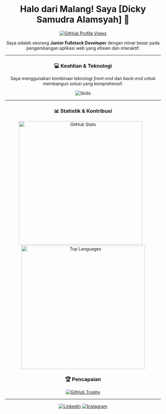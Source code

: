<div align="center">
  
# Halo dari Malang! Saya [Dicky Samudra Alamsyah] 👋

[![GitHub Profile Views](https://komarev.com/ghpvc/?username=dickysamudra09&label=Profile%20Views&color=0e75b6&style=flat)](https://github.com/dickysamudra09)

Saya adalah seorang **Junior Fullstack Developer** dengan minat besar pada pengembangan aplikasi web yang efisien dan interaktif.

---

### 💻 Keahlian & Teknologi

Saya menggunakan kombinasi teknologi *front-end* dan *back-end* untuk membangun solusi yang komprehensif.

<p align="center">
  <img src="https://skillicons.dev/icons?i=html,css,js,react,nodejs,express,mongodb,mysql,git,docker" alt="Skills" />
</p>

---

### 📊 Statistik & Kontribusi

<p align="center">
  <img src="https://github-readme-stats.vercel.app/api?username=dickysamudra09&show_icons=true&hide_rank=true&theme=onedark&include_all_commits=true" alt="GitHub Stats" width="400" />
  &nbsp;&nbsp;&nbsp;
  <img src="https://github-readme-stats.vercel.app/api/top-langs/?username=dickysamudra09&layout=compact&theme=onedark" alt="Top Languages" width="400" />
</p>

### 🏆 Pencapaian

[![GitHub Trophy](https://github-profile-trophy.vercel.app/?username=dickysamudra09)](https://github.com/dickysamudra09)

---


<a href="https://www.linkedin.com/in/dicky-samudra-alamsyah/"><img src="https://img.shields.io/badge/LinkedIn-0077B5?style=for-the-badge&logo=linkedin&logoColor=white" alt="LinkedIn"></a>
<a href="https://www.instagram.com/dickya__/?igsh=M2lxc2Z0dDZkMHdv"><img src="https://img.shields.io/badge/Instagram-E4405F?style=for-the-badge&logo=instagram&logoColor=white" alt="Instagram"></a>

</div>
